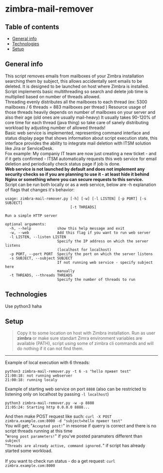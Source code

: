 # zimbra-mail-remover
## Table of contents
* [General info](#general-info)
* [Technologies](#technologies)
* [Setup](#setup)

## General info
This script removes emails from mailboxes of your Zimbra installation searching them by subject, this allows accidentally sent emails to be deleted.
It is designed to be launched on host where Zimbra is installed.
<br>
Script implements basic multithreading so search and delete job time is multiplied based on number of threads allowed.
<br>
Threading evenly distributes all the mailboxes to each thread (ex: 5300 mailboxes / 6 threads = 883 mailboxes per thread ) 
Resource usage of those threads heavily depends on number of mailboxes on your server and also their age (old ones are usually mail-heavy)
It usually takes 90-120% of core time for each thread (java thing) so take care of sanely distributing workload by adjusting number of allowed threads!
<br>
Basic web service is implemented, representing command interface and status display page that shows information about script execution state, this interface provides the ability to integrate mail deletion with ITSM solution like Jira or ServiceDesk. 
<br>
Fox example: My companiy IT team are now just creating a new ticket - and if it gets confirmed - ITSM automatically requests this web service for email deletion and periodically check status page if job is done.
<br>
**Web service is not launched by default and does not implement any security checks so if you are planning to use it - at least hide it behind Nginx or something where you can secure requests to this service.**
<br>
Script can be run both locally or as a web service, below are -h explanation of flags that changes it's behavior:

```
usage: zimbra-mail-remover.py [-h] [-w] [-l LISTEN] [-p PORT] [-s SUBJECT]
                              [-t THREADS]

Run a simple HTTP server

optional arguments:
  -h, --help            show this help message and exit
  -w, --web             Add this flag if you want to run web server
  -l LISTEN, --listen LISTEN
                        Specify the IP address on which the server listens
                        (localhost for localhost)
  -p PORT, --port PORT  Specify the port on which the server listens
  -s SUBJECT, --subject SUBJECT
                        If not running web service - specify subject here
                        manually
  -t THREADS, --threads THREADS
                        Specify the number of threads to run
```

 
	
## Technologies
Use python3 haha
	
## Setup
> Copy it to some location on host with Zimbra installation.
> Run as user **zimbra** or make sure standart Zimra environment variables are available (PATH), script using some of zimbra cli commands and will do nothing if it can not find them.

---
Example of local execution with 6 threads:
```
python3 zimbra-mail-remover.py -t 6 -s "hello привет test"
21:00:18: not running webserver
21:00:18: running localy
```
Example of starting web service on port `8888` (also can be restricted to listening only on localhost by passing `-l localhost`)
```
python3 zimbra-mail-remover.py -w -p 8888
21:05:24: Starting http 0.0.0.0 8888...
```
And then make POST request like such: `curl -X POST zimbra.example.com:8000 -d "subject=hello привет test"`<br>
You will get; "`Accepted post!`" in resonse if querry is correct and there is no script threads running at this time<br>
"`Wrong post parameters!`" if you've posted paramaters different than `subject` <br>
"`Threads are already active, command ignored.`" if script has already started some workload.<br>
<br>
If you want to check run status - do a get request:
`curl zimbra.example.com:8000`
